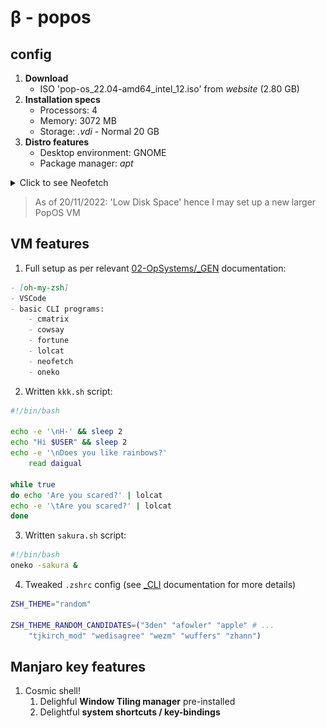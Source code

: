 # β - popos

<!--
user: -
passwd: -
-->

## config

1. **Download**
   - ISO 'pop-os_22.04-amd64_intel_12.iso' from *website* (2.80 GB)
2. **Installation specs**
   - Processors: 4
   - Memory: 3072 MB
   - Storage: *.vdi* - Normal 20 GB
3. **Distro features**
   - Desktop environment: GNOME
   - Package manager: *apt*

<details>
<summary>Click to see Neofetch</summary>

![popos-neofetch](/SLIT-projects/02-Operating_Systems/images/VMs-L03-popos-neofetch.PNG)

</details>



> As of 20/11/2022: 'Low Disk Space' hence I may set up a new larger PopOS VM


## VM features


1. Full setup as per relevant [02-OpSystems/_GEN](/SLIT-projects/02-Operating_Systems/_GEN/) documentation:
```markdown
- [oh-my-zsh]
- VSCode
- basic CLI programs:
    - cmatrix
    - cowsay
    - fortune
    - lolcat
    - neofetch
    - oneko
```

2. Written `kkk.sh` script:
```bash
#!/bin/bash

echo -e '\nH-' && sleep 2
echo "Hi $USER" && sleep 2
echo -e '\nDoes you like rainbows?'
    read daigual

while true
do echo 'Are you scared?' | lolcat
echo -e '\tAre you scared?' | lolcat
done
```


3. Written `sakura.sh` script:
```bash
#!/bin/bash
oneko -sakura &
```

<!--
Y TF can't I run it on WSL tho lol
-->

4. Tweaked `.zshrc` config (see [_CLI](/SLIT-projects/02-Operating_Systems/_GEN/_CLI.md) documentation for more details)

```bash
ZSH_THEME="random"

ZSH_THEME_RANDOM_CANDIDATES=("3den" "afowler" "apple" # ...
    "tjkirch_mod" "wedisagree" "wezm" "wuffers" "zhann")
```

<!--
5. Tested TEA_INVADERS in this machine lol
-->



## **Manjaro** key features

1. Cosmic shell! <!--DOCUMENTATION LMAO-->
   1. Delighful **Window Tiling manager** pre-installed
   2. Delightful **system shortcuts / key-bindings**